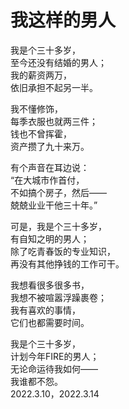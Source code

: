 # 我这样的男人
   
我是个三十多岁，   
至今还没有结婚的男人；   
我的薪资两万，   
依旧承担不起另一半。   
   
我不懂修饰，   
每季衣服也就两三件；   
钱也不曾挥霍，   
资产攒了九十来万。   
   
有个声音在耳边说：   
“在大城市作首付，   
不如搞个房子，然后——   
兢兢业业干他三十年。”   
   
可是，我是个三十多岁，   
有自知之明的男人；   
除了吃青春饭的专业知识，   
再没有其他挣钱的工作可干。   
   
我想看很多很多书，   
我想不被喧嚣浮躁裹卷；   
我有喜欢的事情，   
它们也都需要时间。   
   
我是个三十多岁，   
计划今年FIRE的男人；   
无论命运待我如何——   
我谁都不怨。   
2022.3.10，2022.3.14